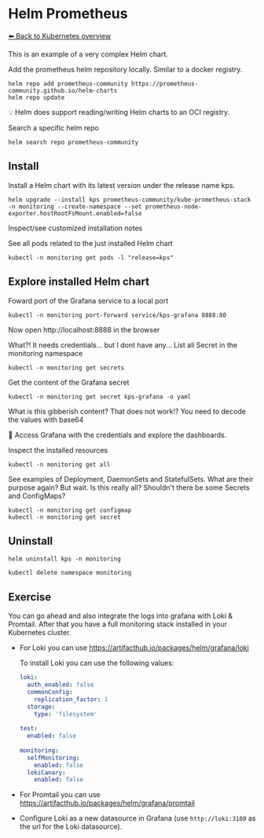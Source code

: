 # Helm Prometheus
[⬅️ Back to Kubernetes overview](README.md)

This is an example of a very complex Helm chart.

Add the prometheus helm repository locally. Similar to a docker registry. 
```shell
helm repo add prometheus-community https://prometheus-community.github.io/helm-charts
helm repo update
```
💡 Helm does support reading/writing Helm charts to an OCI registry. 

Search a specific helm repo
```shell
helm search repo prometheus-community
```

## Install

Install a Helm chart with its latest version under the release name kps.
```shell
helm upgrade --install kps prometheus-community/kube-prometheus-stack -n monitoring --create-namespace --set prometheus-node-exporter.hostRootFsMount.enabled=false
```
Inspect/see customized installation notes

See all pods related to the just installed Helm chart
```shell
kubectl -n monitoring get pods -l "release=kps"
```

## Explore installed Helm chart

Foward port of the Grafana service to a local port
```shell
kubectl -n monitoring port-forward service/kps-grafana 8888:80
```
Now open http://localhost:8888 in the browser

What?! It needs credentials... but I dont have any...
List all Secret in the monitoring namespace
```shell
kubectl -n monitoring get secrets
```

Get the content of the Grafana secret
```shell
kubectl -n monitoring get secret kps-grafana -o yaml
```

What is this gibberish content? That does not work!?
You need to decode the values with base64

📝 Access Grafana with the credentials and explore the dashboards.

Inspect the installed resources
```shell
kubectl -n monitoring get all
```
See examples of Deployment, DaemonSets and StatefulSets. What are their purpose again?
But wait. Is this really all? Shouldn't there be some Secrets and ConfigMaps?
```shell
kubectl -n monitoring get configmap
kubectl -n monitoring get secret
```

## Uninstall

```shell
helm uninstall kps -n monitoring
```
```shell
kubectl delete namespace monitoring
```

## Exercise
You can go ahead and also integrate the logs into grafana with Loki & Promtail. After that you have a full monitoring 
stack installed in your Kubernetes cluster.
* For Loki you can use https://artifacthub.io/packages/helm/grafana/loki

  To install Loki you can use the following values:
  ```yaml
  loki:
    auth_enabled: false
    commonConfig:
      replication_factor: 1
    storage:
      type: 'filesystem'
    
  test:
    enabled: false
        
  monitoring:
    selfMonitoring:
      enabled: false
    lokiCanary:
      enabled: false
  ```
* For Promtail you can use https://artifacthub.io/packages/helm/grafana/promtail 
* Configure Loki as a new datasource in Grafana (use `http://loki:3100` as the url for the Loki datasource).

